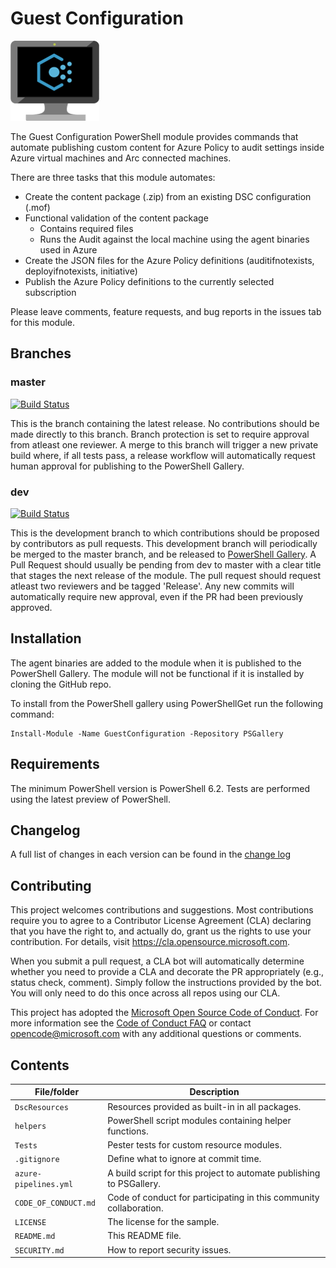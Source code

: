 # Guest Configuration

![GuestConfig](./GuestConfigXS.png)

The Guest Configuration PowerShell module provides commands that automate
publishing custom content for Azure Policy to audit settings inside Azure virtual machines
and Arc connected machines.

There are three tasks that this module automates:

- Create the content package (.zip) from an existing DSC configuration (.mof)
- Functional validation of the content package
  - Contains required files
  - Runs the Audit against the local machine using the agent binaries used in Azure
- Create the JSON files for the Azure Policy definitions (auditifnotexists, deployifnotexists, initiative)
- Publish the Azure Policy definitions to the currently selected subscription

Please leave comments, feature requests, and bug reports in the issues tab for
this module.

## Branches

### master

[![Build Status](https://dev.azure.com/guestconfiguration/guestconfigurationmodule/_apis/build/status/PowerShell.GuestConfiguration%20(Public)?branchName=master)](https://dev.azure.com/guestconfiguration/guestconfigurationmodule/_build/latest?definitionId=7&branchName=master)

This is the branch containing the latest release.
No contributions should be made directly to this branch.
Branch protection is set to require approval from atleast one reviewer.
A merge to this branch will trigger a new private build where,
if all tests pass, a release workflow will automatically
request human approval for publishing to the PowerShell Gallery.

### dev

[![Build Status](https://dev.azure.com/guestconfiguration/guestconfigurationmodule/_apis/build/status/PowerShell.GuestConfiguration%20(Public)?branchName=master)](https://dev.azure.com/guestconfiguration/guestconfigurationmodule/_build/latest?definitionId=7&branchName=dev)

This is the development branch
to which contributions should be proposed by contributors as pull requests.
This development branch will periodically be merged to the master branch,
and be released to [PowerShell Gallery](https://www.powershellgallery.com/).
A Pull Request should usually be pending from dev to master
with a clear title that stages the next release of the module.
The pull request should request atleast two reviewers and be tagged 'Release'.
Any new commits will automatically require new approval,
even if the PR had been previously approved.

## Installation

The agent binaries are added to the module when it is published to the PowerShell Gallery.
The module will not be functional if it is installed by cloning the GitHub repo.

To install from the PowerShell gallery using PowerShellGet
run the following command:

    Install-Module -Name GuestConfiguration -Repository PSGallery

## Requirements

The minimum PowerShell version is PowerShell 6.2.
Tests are performed using the latest preview of PowerShell.

## Changelog

A full list of changes in each version can be found in the
[change log](CHANGELOG.md)

## Contributing

This project welcomes contributions and suggestions.  Most contributions require you to agree to a
Contributor License Agreement (CLA) declaring that you have the right to, and actually do, grant us
the rights to use your contribution. For details, visit https://cla.opensource.microsoft.com.

When you submit a pull request, a CLA bot will automatically determine whether you need to provide
a CLA and decorate the PR appropriately (e.g., status check, comment). Simply follow the instructions
provided by the bot. You will only need to do this once across all repos using our CLA.

This project has adopted the [Microsoft Open Source Code of Conduct](https://opensource.microsoft.com/codeofconduct/).
For more information see the [Code of Conduct FAQ](https://opensource.microsoft.com/codeofconduct/faq/) or
contact [opencode@microsoft.com](mailto:opencode@microsoft.com) with any additional questions or comments.

## Contents

| File/folder           | Description                                                          |
|-----------------------|----------------------------------------------------------------------|
| `DscResources`        | Resources provided as built-in in all packages.                      |
| `helpers`             | PowerShell script modules containing helper functions.               |
| `Tests`               | Pester tests for custom resource modules.                            |
| `.gitignore`          | Define what to ignore at commit time.                                |
| `azure-pipelines.yml` | A build script for this project to automate publishing to PSGallery. |
| `CODE_OF_CONDUCT.md`  | Code of conduct for participating in this community collaboration.   |
| `LICENSE`             | The license for the sample.                                          |
| `README.md`           | This README file.                                                    |
| `SECURITY.md`         | How to report security issues.                                       |
